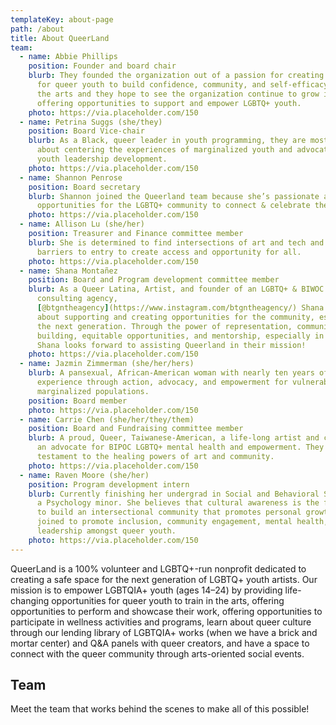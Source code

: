 ```yaml
---
templateKey: about-page
path: /about
title: About QueerLand
team:
  - name: Abbie Phillips
    position: Founder and board chair
    blurb: They founded the organization out of a passion for creating safe spaces
      for queer youth to build confidence, community, and self-efficacy within
      the arts and they hope to see the organization continue to grow in
      offering opportunities to support and empower LGBTQ+ youth.
    photo: https://via.placeholder.com/150
  - name: Petrina Suggs (she/they)
    position: Board Vice-chair
    blurb: As a Black, queer leader in youth programming, they are most passionate
      about centering the experiences of marginalized youth and advocating for
      youth leadership development.
    photo: https://via.placeholder.com/150
  - name: Shannon Penrose
    position: Board secretary
    blurb: Shannon joined the Queerland team because she’s passionate about creating
      opportunities for the LGBTQ+ community to connect & celebrate the arts.
    photo: https://via.placeholder.com/150
  - name: Allison Lu (she/her)
    position: Treasurer and Finance committee member
    blurb: She is determined to find intersections of art and tech and break down
      barriers to entry to create access and opportunity for all.
    photo: https://via.placeholder.com/150
  - name: Shana Montañez
    position: Board and Program development committee member
    blurb: As a Queer Latina, Artist, and founder of an LGBTQ+ & BIWOC entertainment
      consulting agency,
      [@btgntheagency](https://www.instagram.com/btgntheagency/) Shana is ardent
      about supporting and creating opportunities for the community, especially
      the next generation. Through the power of representation, community
      building, equitable opportunities, and mentorship, especially in the arts,
      Shana looks forward to assisting Queerland in their mission!
    photo: https://via.placeholder.com/150
  - name: Jazmin Zimmerman (she/her/hers)
    blurb: A pansexual, African-American woman with nearly ten years of leadership
      experience through action, advocacy, and empowerment for vulnerable and
      marginalized populations.
    position: Board member
    photo: https://via.placeholder.com/150
  - name: Carrie Chen (she/her/they/them)
    position: Board and Fundraising committee member
    blurb: A proud, Queer, Taiwanese-American, a life-long artist and creator, and
      an advocate for BIPOC LGBTQ+ mental health and empowerment. They are a
      testament to the healing powers of art and community.
    photo: https://via.placeholder.com/150
  - name: Raven Moore (she/her)
    position: Program development intern
    blurb: Currently finishing her undergrad in Social and Behavioral Sciences with
      a Psychology minor. She believes that cultural awareness is the foundation
      to build an intersectional community that promotes personal growth. She
      joined to promote inclusion, community engagement, mental health, and
      leadership amongst queer youth.
    photo: https://via.placeholder.com/150
---
```

QueerLand is a 100% volunteer and LGBTQ+-run nonprofit dedicated to creating a safe space for the next generation of LGBTQ+ youth artists. Our mission is to empower LGBTQIA+ youth (ages 14–24) by providing life-changing opportunities for queer youth to train in the arts, offering opportunities to perform and showcase their work, offering opportunities to participate in wellness activities and programs, learn about queer culture through our lending library of LGBTQIA+ works (when we have a brick and mortar center) and Q&A panels with queer creators, and have a space to connect with the queer community through arts-oriented social events. 

## Team

Meet the team that works behind the scenes to make all of this possible!